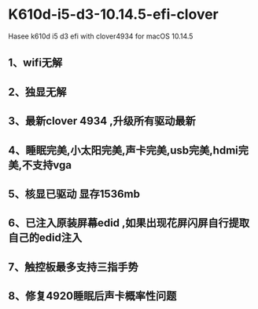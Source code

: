 # K610d-i5-d3-10.14.5-efi-clover
Hasee k610d i5 d3 efi with clover4934 for macOS 10.14.5

1、wifi无解
----
2、独显无解
----
3、最新clover 4934 ,升级所有驱动最新
----
4、睡眠完美,小太阳完美,声卡完美,usb完美,hdmi完美,不支持vga
----
5、核显已驱动 显存1536mb
----
6、已注入原装屏幕edid ,如果出现花屏闪屏自行提取自己的edid注入
----
7、触控板最多支持三指手势
----
8、修复4920睡眠后声卡概率性问题
-------
